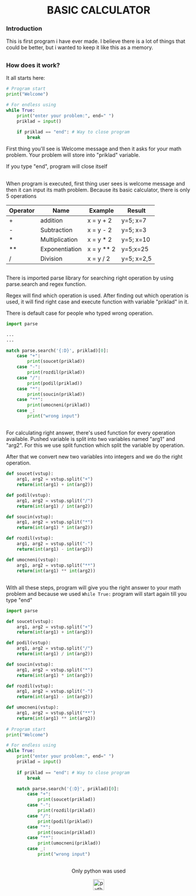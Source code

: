<h1 align="center"> BASIC CALCULATOR</h1>

### Introduction

This is first program i have ever made. I believe there is a lot of things that could be better, but i wanted to keep it like this as a memory. 

##

### How does it work?

It all starts here:

```python
# Program start
print("Welcome")

# For endless using
while True:
	print("enter your problem:", end=" ")
	priklad = input()
	
	if priklad == "end": # Way to close program
		break
```
First thing you'll see is Welcome message and then it asks for your math problem. Your problem will store into "priklad" variable.

If you type "end", program will close itself

##

When program is executed, first thing user sees is welcome message and then it can input its math problem. 
Because its basic calculator, there is only 5 operations

| Operator | Name | Example | Result |
|--|--|--|--|
|+  | addition | x = y + 2 | y=5; x=7 |
 |-| Subtraction |x = y - 2| y=5; x=3 |
| * | Multiplication | x = y * 2 | y=5; x=10 |
| ** | Exponentiation  | x = y ** 2 | y=5;x=25 |
| / | Division | x = y / 2 | y=5; x=2,5 |

##

There is imported parse library for searching right operation by using parse.search and regex function.

Regex will find which operation is used. After finding out which operation is used, it will find right case and execute function with variable "priklad" in it. 

There is default case for people who typed wrong operation.

```python
import parse

...
... 

match parse.search('{:D}', priklad)[0]:
	case "+":
		print(soucet(priklad))
	case "-":
		print(rozdil(priklad))
	case "/":
		print(podil(priklad))
	case "*":
		print(soucin(priklad))
	case "**":
		print(umocneni(priklad))
	case _:
		print("wrong input")
```

##


For calculating right answer, there's used function for every operation available. Pushed variable is split into two variables named "arg1" and "arg2". For this we use split function which split the variable by operation.

After that we convert new two variables into integers and we do the right operation.

```python
def soucet(vstup):
	arg1, arg2 = vstup.split("+")
	return(int(arg1) + int(arg2))

def podil(vstup):
	arg1, arg2 = vstup.split("/")
	return(int(arg1) / int(arg2))

def soucin(vstup):
	arg1, arg2 = vstup.split("*")
	return(int(arg1) * int(arg2))

def rozdil(vstup):
	arg1, arg2 = vstup.split("-")
	return(int(arg1) - int(arg2))

def umocneni(vstup):
	arg1, arg2 = vstup.split("**")
	return(int(arg1) ** int(arg2))

```

##
With all these steps, program will give you the right answer to your math problem and because we used `While True:` program will start again till you type "end"

```python
import parse

def soucet(vstup):
	arg1, arg2 = vstup.split("+")
	return(int(arg1) + int(arg2))

def podil(vstup):
	arg1, arg2 = vstup.split("/")
	return(int(arg1) / int(arg2))

def soucin(vstup):
	arg1, arg2 = vstup.split("*")
	return(int(arg1) * int(arg2))

def rozdil(vstup):
	arg1, arg2 = vstup.split("-")
	return(int(arg1) - int(arg2))

def umocneni(vstup):
	arg1, arg2 = vstup.split("**")
	return(int(arg1) ** int(arg2))
	
# Program start
print("Welcome")

# For endless using
while True:
	print("enter your problem:", end=" ")
	priklad = input()
	
	if priklad == "end": # Way to close program
		break

	match parse.search('{:D}', priklad)[0]:
		case "+":
			print(soucet(priklad))
		case "-":
			print(rozdil(priklad))
		case "/":
			print(podil(priklad))
		case "*":
			print(soucin(priklad))
		case "**":
			print(umocneni(priklad))
		case _:
			print("wrong input")
```
##

<p align="center">Only python was used</p>
<div align="center">
  <img src="https://cdn.jsdelivr.net/gh/devicons/devicon/icons/python/python-original.svg" height="30" alt="python logo"  />
</div>

###
